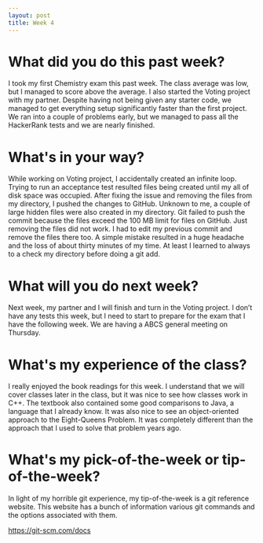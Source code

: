 ```yaml
---
layout: post
title: Week 4
---
```


# What did you do this past week?

I took my first Chemistry exam this past week. The class average was low, but I managed to score above the average. I also started the Voting project with my partner. Despite having not being given any starter code, we managed to get everything setup significantly faster than the first project. We ran into a couple of problems early, but we managed to pass all the HackerRank tests and we are nearly finished. 

# What's in your way?

While working on Voting project, I accidentally created an infinite loop. Trying to run an acceptance test resulted files being created until my all of disk space was occupied. After fixing the issue and removing the files from my directory, I pushed the changes to GitHub. Unknown to me, a couple of large hidden files were also created in my directory. Git failed to push the commit because the files exceed the 100 MB limit for files on GitHub. Just removing the files did not work. I had to edit my previous commit and remove the files there too. A simple mistake resulted in a huge headache and the loss of about thirty minutes of my time. At least I learned to always to a check my directory before doing a git add. 

# What will you do next week?

Next week, my partner and I will finish and turn in the Voting project. I don’t have any tests this week, but I need to start to prepare for the exam that I have the following week. We are having a ABCS general meeting on Thursday.

# What's my experience of the class?

I really enjoyed the book readings for this week. I understand that we will cover classes later in the class, but it was nice to see how classes work in C++. The textbook also contained some good comparisons to Java, a language that I already know. It was also nice to see an object-oriented approach to the Eight-Queens Problem. It was completely different than the approach that I used to solve that problem years ago.

# What's my pick-of-the-week or tip-of-the-week?

In light of my horrible git experience, my tip-of-the-week is a git reference website. This website has a bunch of information various git commands and the options associated with them.

https://git-scm.com/docs
